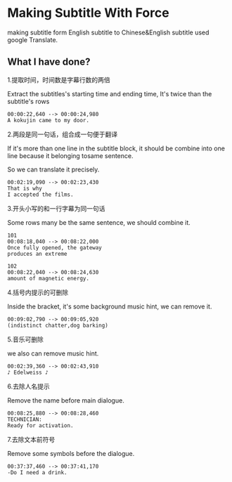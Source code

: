 # Making Subtitle With Force 
making subtitle form English subtitle to Chinese&amp;English subtitle used google Translate.

## What I have done?

1.提取时间，时间数是字幕行数的两倍

Extract the subtitles's starting time and ending time, It's twice than the subtitle's rows

```
00:00:22,640 --> 00:00:24,980
A kokujin came to my door.
```

2.两段是同一句话，组合成一句便于翻译

If it's more than one line in the subtitle block, it should be combine into one line because it belonging tosame sentence. 

So we can translate it precisely.

```
00:02:19,090 --> 00:02:23,430
That is why
I accepted the films.
```

3.开头小写的和一行字幕为同一句话 

Some rows many be the same sentence, we should combine it.

```
101
00:08:18,040 --> 00:08:22,000
Once fully opened, the gateway
produces an extreme
```

```
102
00:08:22,040 --> 00:08:24,630
amount of magnetic energy.
```

4.括号内提示的可删除

Inside the bracket, it's some background music hint, we can remove it.

```
00:09:02,790 --> 00:09:05,920
(indistinct chatter,dog barking)
```

5.音乐可删除

we also can remove music hint.

```
00:02:39,360 --> 00:02:43,910
♪ Edelweiss ♪
```

6.去除人名提示

Remove the name before main dialogue.

```103
00:08:25,880 --> 00:08:28,460
TECHNICIAN:
Ready for activation.
```

7.去除文本前符号

Remove some symbols before the dialogue.

```
00:37:37,460 --> 00:37:41,170
-Do I need a drink.
```

